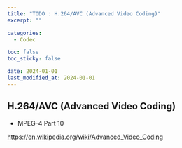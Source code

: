 ```yaml
---
title: "TODO : H.264/AVC (Advanced Video Coding)"
excerpt: ""

categories:
  - Codec

toc: false
toc_sticky: false

date: 2024-01-01
last_modified_at: 2024-01-01
---
```


## H.264/AVC (Advanced Video Coding)
- MPEG-4 Part 10

https://en.wikipedia.org/wiki/Advanced_Video_Coding